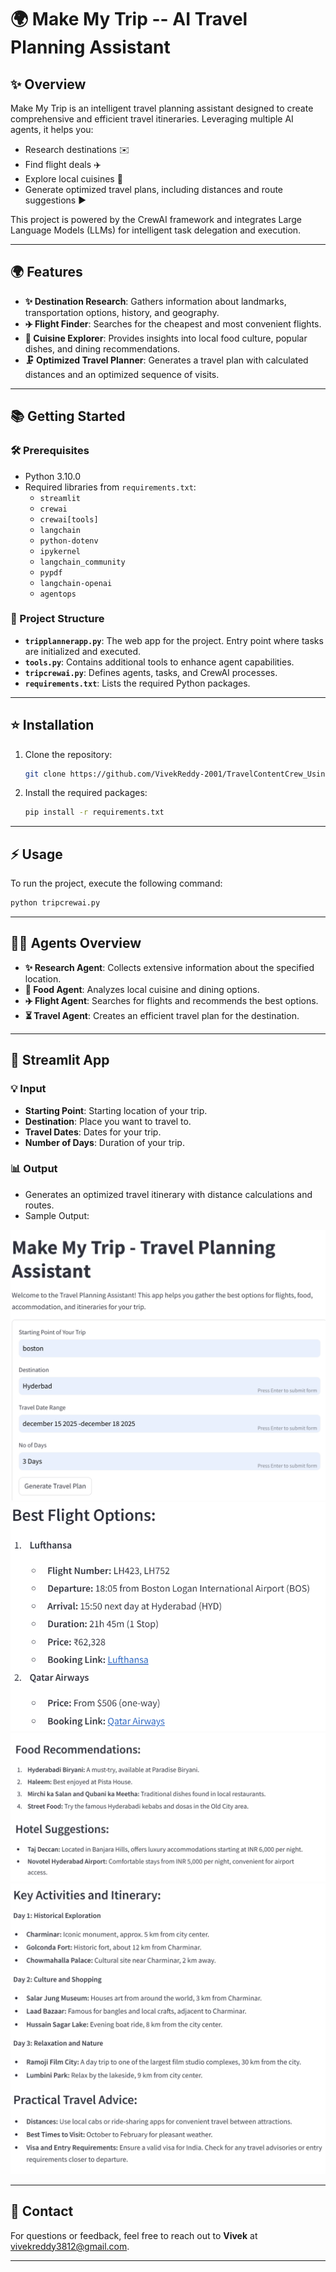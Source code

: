 # 🌍 Make My Trip -- AI Travel Planning Assistant

## ✨ Overview

Make My Trip is an intelligent travel planning assistant designed to create comprehensive and efficient travel itineraries. Leveraging multiple AI agents, it helps you:

- Research destinations ✉️
- Find flight deals ✈️
- Explore local cuisines 🍔
- Generate optimized travel plans, including distances and route suggestions ▶️

This project is powered by the CrewAI framework and integrates Large Language Models (LLMs) for intelligent task delegation and execution.

---

## 🌍 Features

- **✨ Destination Research**: Gathers information about landmarks, transportation options, history, and geography.
- **✈️ Flight Finder**: Searches for the cheapest and most convenient flights.
- **🍔 Cuisine Explorer**: Provides insights into local food culture, popular dishes, and dining recommendations.
- **🗜️ Optimized Travel Planner**: Generates a travel plan with calculated distances and an optimized sequence of visits.

---

## 📚 Getting Started

### 🛠️ Prerequisites

- Python 3.10.0
- Required libraries from `requirements.txt`:
  - `streamlit`
  - `crewai`
  - `crewai[tools]`
  - `langchain`
  - `python-dotenv`
  - `ipykernel`
  - `langchain_community`
  - `pypdf`
  - `langchain-openai`
  - `agentops`

### 📒 Project Structure

- **`tripplannerapp.py`**: The web app for the project. Entry point where tasks are initialized and executed.
- **`tools.py`**: Contains additional tools to enhance agent capabilities.
- **`tripcrewai.py`**: Defines agents, tasks, and CrewAI processes.
- **`requirements.txt`**: Lists the required Python packages.

---

## ⭐ Installation

1. Clone the repository:
   ```bash
   git clone https://github.com/VivekReddy-2001/TravelContentCrew_Using_CrewAI
   ```

2. Install the required packages:
   ```bash
   pip install -r requirements.txt
   ```

---

## ⚡ Usage

To run the project, execute the following command:
```bash
python tripcrewai.py
```

---

## 🕵️‍♂️ Agents Overview

- **✨ Research Agent**: Collects extensive information about the specified location.
- **🍔 Food Agent**: Analyzes local cuisine and dining options.
- **✈️ Flight Agent**: Searches for flights and recommends the best options.
- **⏳ Travel Agent**: Creates an efficient travel plan for the destination.

---

## 🔖 Streamlit App

### **💡 Input**
- **Starting Point**: Starting location of your trip.
- **Destination**: Place you want to travel to.
- **Travel Dates**: Dates for your trip.
- **Number of Days**: Duration of your trip.

### **📊 Output**
- Generates an optimized travel itinerary with distance calculations and routes.
- Sample Output:

![Alt Text](https://github.com/VivekReddy-2001/TravelContentCrew_Using_CrewAI/blob/main/trip_planner_1.png)
![Alt Text](https://github.com/VivekReddy-2001/TravelContentCrew_Using_CrewAI/blob/main/trip_planner-2.png)
![Alt Text](https://github.com/VivekReddy-2001/TravelContentCrew_Using_CrewAI/blob/main/trip_planner_3.png)
![Alt Text](https://github.com/VivekReddy-2001/TravelContentCrew_Using_CrewAI/blob/main/trip_planner_4.png)

---


## 📢 Contact

For questions or feedback, feel free to reach out to **Vivek** at [vivekreddy3812@gmail.com](mailto:vivekreddy3812@gmail.com).

---
